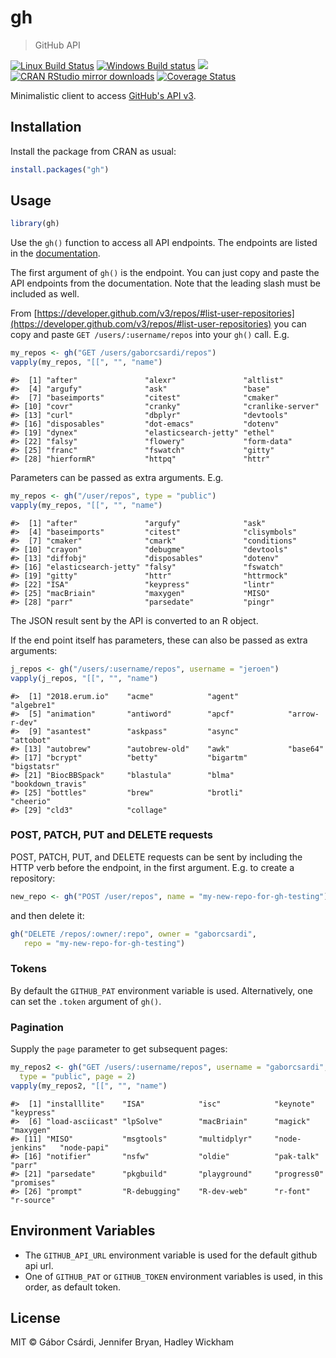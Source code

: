 


# gh

> GitHub API

[![Linux Build Status](https://travis-ci.org/r-lib/gh.svg?branch=master)](https://travis-ci.org/r-lib/gh)
[![Windows Build status](https://ci.appveyor.com/api/projects/status/github/r-lib/gh?svg=true)](https://ci.appveyor.com/project/gaborcsardi/gh)
[![](http://www.r-pkg.org/badges/version/gh)](http://www.r-pkg.org/pkg/gh)
[![CRAN RStudio mirror downloads](http://cranlogs.r-pkg.org/badges/gh)](http://www.r-pkg.org/pkg/gh)
[![Coverage Status](https://img.shields.io/codecov/c/github/r-lib/gh/master.svg)](https://codecov.io/github/r-lib/gh?branch=master)

Minimalistic client to access
[GitHub's API v3](https://developer.github.com/v3/).

## Installation

Install the package from CRAN as usual:


```r
install.packages("gh")
```

## Usage


```r
library(gh)
```

Use the `gh()` function to access all API endpoints. The endpoints are
listed in the [documentation](https://developer.github.com/v3/).

The first argument of `gh()` is the endpoint. You can just copy and paste the 
API endpoints from the documentation. Note that the leading slash
must be included as well. 

From [https://developer.github.com/v3/repos/#list-user-repositories](https://developer.github.com/v3/repos/#list-user-repositories) you can copy and paste `GET /users/:username/repos` into your `gh()` call. E.g.


```r
my_repos <- gh("GET /users/gaborcsardi/repos")
vapply(my_repos, "[[", "", "name")
```

```
#>  [1] "after"               "alexr"               "altlist"            
#>  [4] "argufy"              "ask"                 "base"               
#>  [7] "baseimports"         "citest"              "cmaker"             
#> [10] "covr"                "cranky"              "cranlike-server"    
#> [13] "curl"                "dbplyr"              "devtools"           
#> [16] "disposables"         "dot-emacs"           "dotenv"             
#> [19] "dynex"               "elasticsearch-jetty" "ethel"              
#> [22] "falsy"               "flowery"             "form-data"          
#> [25] "franc"               "fswatch"             "gitty"              
#> [28] "hierformR"           "httpq"               "httr"
```


Parameters can be passed as extra arguments. E.g.


```r
my_repos <- gh("/user/repos", type = "public")
vapply(my_repos, "[[", "", "name")
```

```
#>  [1] "after"               "argufy"              "ask"                
#>  [4] "baseimports"         "citest"              "clisymbols"         
#>  [7] "cmaker"              "cmark"               "conditions"         
#> [10] "crayon"              "debugme"             "devtools"           
#> [13] "diffobj"             "disposables"         "dotenv"             
#> [16] "elasticsearch-jetty" "falsy"               "fswatch"            
#> [19] "gitty"               "httr"                "httrmock"           
#> [22] "ISA"                 "keypress"            "lintr"              
#> [25] "macBriain"           "maxygen"             "MISO"               
#> [28] "parr"                "parsedate"           "pingr"
```

The JSON result sent by the API is converted to an R object.

If the end point itself has parameters, these can also be passed
as extra arguments:


```r
j_repos <- gh("/users/:username/repos", username = "jeroen")
vapply(j_repos, "[[", "", "name")
```

```
#>  [1] "2018.erum.io"    "acme"            "agent"           "algebre1"       
#>  [5] "animation"       "antiword"        "apcf"            "arrow-r-dev"    
#>  [9] "asantest"        "askpass"         "async"           "attobot"        
#> [13] "autobrew"        "autobrew-old"    "awk"             "base64"         
#> [17] "bcrypt"          "betty"           "bigartm"         "bigstatsr"      
#> [21] "BiocBBSpack"     "blastula"        "blma"            "bookdown_travis"
#> [25] "bottles"         "brew"            "brotli"          "cheerio"        
#> [29] "cld3"            "collage"
```

### POST, PATCH, PUT and DELETE requests

POST, PATCH, PUT, and DELETE requests can be sent by including the
HTTP verb before the endpoint, in the first argument. E.g. to
create a repository:


```r
new_repo <- gh("POST /user/repos", name = "my-new-repo-for-gh-testing")
```

and then delete it:


```r
gh("DELETE /repos/:owner/:repo", owner = "gaborcsardi",
   repo = "my-new-repo-for-gh-testing")
```

### Tokens

By default the `GITHUB_PAT` environment variable is used. Alternatively, 
one can set the `.token` argument of `gh()`.

### Pagination

Supply the `page` parameter to get subsequent pages:


```r
my_repos2 <- gh("GET /users/:username/repos", username = "gaborcsardi",
  type = "public", page = 2)
vapply(my_repos2, "[[", "", "name")
```

```
#>  [1] "installlite"    "ISA"            "isc"            "keynote"        "keypress"      
#>  [6] "load-asciicast" "lpSolve"        "macBriain"      "magick"         "maxygen"       
#> [11] "MISO"           "msgtools"       "multidplyr"     "node-jenkins"   "node-papi"     
#> [16] "notifier"       "nsfw"           "oldie"          "pak-talk"       "parr"          
#> [21] "parsedate"      "pkgbuild"       "playground"     "progress0"      "promises"      
#> [26] "prompt"         "R-debugging"    "R-dev-web"      "r-font"         "r-source"
```

## Environment Variables

+ The `GITHUB_API_URL` environment variable is used for the default github api url. 
+ One of `GITHUB_PAT` or `GITHUB_TOKEN` environment variables is used, in this
order, as default token.


## License

MIT © Gábor Csárdi, Jennifer Bryan, Hadley Wickham
